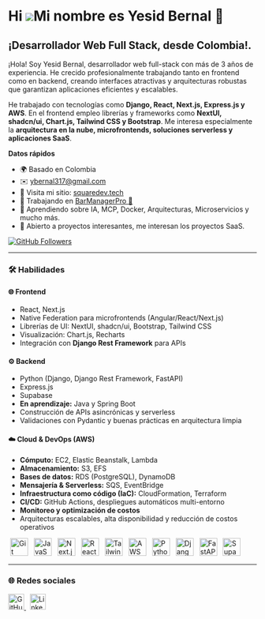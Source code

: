 Hi ![](https://user-images.githubusercontent.com/18350557/176309783-0785949b-9127-417c-8b55-ab5a4333674e.gif)Mi nombre es Yesid Bernal 🐍
=======================================================================================================================================

## ¡Desarrollador Web Full Stack, desde Colombia!.

¡Hola! Soy Yesid Bernal, desarrollador web full-stack con más de 3 años de experiencia. He crecido profesionalmente trabajando tanto en frontend como en backend, creando interfaces atractivas y arquitecturas robustas que garantizan aplicaciones eficientes y escalables.

He trabajado con tecnologías como **Django, React, Next.js, Express.js y AWS**. En el frontend empleo librerías y frameworks como **NextUI, shadcn/ui, Chart.js, Tailwind CSS y Bootstrap**. Me interesa especialmente la **arquitectura en la nube, microfrontends, soluciones serverless y aplicaciones SaaS**.

**Datos rápidos**

* 🌍  Basado en Colombia  
* ✉️  [ybernal317@gmail.com](mailto:ybernal317@gmail.com)  
* 🤖 Visita mi sitio: [squaredev.tech](https://squaredev.tech)  
* 🚀  Trabajando en [BarManagerPro 🦄](https://posbar-y1hz.onrender.com/)  
* 🧠  Aprendiendo sobre IA, MCP, Docker, Arquitecturas, Microservicios y mucho más.  
* 🤝  Abierto a proyectos interesantes, me interesan los proyectos SaaS.  

<a href="https://github.com/y3sidDeve" target="_blank" rel="noreferrer">
  <img src="https://img.shields.io/github/followers/y3sidDeve?logo=github&style=for-the-badge&color=10b981&labelColor=22272e" alt="GitHub Followers" />
</a>

---

### 🛠️ Habilidades

#### 🌐 Frontend
- React, Next.js  
- Native Federation para microfrontends (Angular/React/Next.js)  
- Librerías de UI: NextUI, shadcn/ui, Bootstrap, Tailwind CSS  
- Visualización: Chart.js, Recharts  
- Integración con **Django Rest Framework** para APIs  

#### ⚙️ Backend
- Python (Django, Django Rest Framework, FastAPI)  
- Express.js  
- Supabase  
- **En aprendizaje:** Java y Spring Boot  
- Construcción de APIs asincrónicas y serverless  
- Validaciones con Pydantic y buenas prácticas en arquitectura limpia  

#### ☁️ Cloud & DevOps (AWS)
- **Cómputo:** EC2, Elastic Beanstalk, Lambda  
- **Almacenamiento:** S3, EFS  
- **Bases de datos:** RDS (PostgreSQL), DynamoDB  
- **Mensajería & Serverless:** SQS, EventBridge  
- **Infraestructura como código (IaC):** CloudFormation, Terraform  
- **CI/CD:** GitHub Actions, despliegues automáticos multi-entorno  
- **Monitoreo y optimización de costos**  
- Arquitecturas escalables, alta disponibilidad y reducción de costos operativos  

<p align="left">
  <!-- Git -->
  <picture style="margin:4px;">
    <source media="(prefers-color-scheme: dark)" srcset="https://raw.githubusercontent.com/danielcranney/readme-generator/main/public/icons/skills/git-dark.svg" />
    <source media="(prefers-color-scheme: light)" srcset="https://raw.githubusercontent.com/danielcranney/readme-generator/main/public/icons/skills/git-colored.svg" />
    <img src="https://raw.githubusercontent.com/danielcranney/readme-generator/main/public/icons/skills/git-colored.svg" width="36" height="36" alt="Git" />
  </picture>
  <!-- JavaScript -->
  <picture style="margin:4px;">
    <source media="(prefers-color-scheme: dark)" srcset="https://raw.githubusercontent.com/danielcranney/readme-generator/main/public/icons/skills/javascript-dark.svg" />
    <source media="(prefers-color-scheme: light)" srcset="https://raw.githubusercontent.com/danielcranney/readme-generator/main/public/icons/skills/javascript-colored.svg" />
    <img src="https://raw.githubusercontent.com/danielcranney/readme-generator/main/public/icons/skills/javascript-colored.svg" width="36" height="36" alt="JavaScript" />
  </picture>
  <!-- Next.js -->
  <picture style="margin:4px;">
    <source media="(prefers-color-scheme: dark)" srcset="https://raw.githubusercontent.com/danielcranney/readme-generator/main/public/icons/skills/nextjs-dark.svg" />
    <source media="(prefers-color-scheme: light)" srcset="https://raw.githubusercontent.com/danielcranney/readme-generator/main/public/icons/skills/nextjs-colored.svg" />
    <img src="https://raw.githubusercontent.com/danielcranney/readme-generator/main/public/icons/skills/nextjs-colored.svg" width="36" height="36" alt="Next.js" />
  </picture>
  <!-- React -->
  <picture style="margin:4px;">
    <source media="(prefers-color-scheme: dark)" srcset="https://raw.githubusercontent.com/danielcranney/readme-generator/main/public/icons/skills/react-dark.svg" />
    <source media="(prefers-color-scheme: light)" srcset="https://raw.githubusercontent.com/danielcranney/readme-generator/main/public/icons/skills/react-colored.svg" />
    <img src="https://raw.githubusercontent.com/danielcranney/readme-generator/main/public/icons/skills/react-colored.svg" width="36" height="36" alt="React" />
  </picture>
  <!-- TailwindCSS -->
  <picture style="margin:4px;">
    <source media="(prefers-color-scheme: dark)" srcset="https://raw.githubusercontent.com/danielcranney/readme-generator/main/public/icons/skills/tailwindcss-dark.svg" />
    <source media="(prefers-color-scheme: light)" srcset="https://raw.githubusercontent.com/danielcranney/readme-generator/main/public/icons/skills/tailwindcss-colored.svg" />
    <img src="https://raw.githubusercontent.com/danielcranney/readme-generator/main/public/icons/skills/tailwindcss-colored.svg" width="36" height="36" alt="TailwindCSS" />
  </picture>
  <!-- AWS -->
  <picture style="margin:4px;">
    <source media="(prefers-color-scheme: dark)" srcset="https://raw.githubusercontent.com/danielcranney/readme-generator/main/public/icons/skills/aws-dark.svg" />
    <source media="(prefers-color-scheme: light)" srcset="https://raw.githubusercontent.com/danielcranney/readme-generator/main/public/icons/skills/aws-colored.svg" />
    <img src="https://raw.githubusercontent.com/danielcranney/readme-generator/main/public/icons/skills/aws-colored.svg" width="36" height="36" alt="AWS" />
  </picture>
  <!-- Python -->
  <picture style="margin:4px;">
    <source media="(prefers-color-scheme: dark)" srcset="https://raw.githubusercontent.com/danielcranney/readme-generator/main/public/icons/skills/python-dark.svg" />
    <source media="(prefers-color-scheme: light)" srcset="https://raw.githubusercontent.com/danielcranney/readme-generator/main/public/icons/skills/python-colored.svg" />
    <img src="https://raw.githubusercontent.com/danielcranney/readme-generator/main/public/icons/skills/python-colored.svg" width="36" height="36" alt="Python" />
  </picture>
  <!-- Django -->
  <picture style="margin:4px;">
    <source media="(prefers-color-scheme: dark)" srcset="https://raw.githubusercontent.com/danielcranney/readme-generator/main/public/icons/skills/django-dark.svg" />
    <source media="(prefers-color-scheme: light)" srcset="https://raw.githubusercontent.com/danielcranney/readme-generator/main/public/icons/skills/django-colored.svg" />
    <img src="https://raw.githubusercontent.com/danielcranney/readme-generator/main/public/icons/skills/django-colored.svg" width="36" height="36" alt="Django" />
  </picture>
  <!-- FastAPI -->
  <picture style="margin:4px;">
    <source media="(prefers-color-scheme: dark)" srcset="https://raw.githubusercontent.com/danielcranney/readme-generator/main/public/icons/skills/fastapi-dark.svg" />
    <source media="(prefers-color-scheme: light)" srcset="https://raw.githubusercontent.com/danielcranney/readme-generator/main/public/icons/skills/fastapi-colored.svg" />
    <img src="https://raw.githubusercontent.com/danielcranney/readme-generator/main/public/icons/skills/fastapi-colored.svg" width="36" height="36" alt="FastAPI" />
  </picture>
  <!-- Supabase -->
  <picture style="margin:4px;">
    <source media="(prefers-color-scheme: dark)" srcset="https://raw.githubusercontent.com/danielcranney/readme-generator/main/public/icons/skills/supabase-dark.svg" />
    <source media="(prefers-color-scheme: light)" srcset="https://raw.githubusercontent.com/danielcranney/readme-generator/main/public/icons/skills/supabase-colored.svg" />
    <img src="https://raw.githubusercontent.com/danielcranney/readme-generator/main/public/icons/skills/supabase-colored.svg" width="36" height="36" alt="Supabase" />
  </picture>
</p>

---

### 🌐 Redes sociales

<p align="left">
  <a href="https://github.com/y3sidDeve" target="_blank" rel="noreferrer" style="margin-right:8px;">
    <picture>
      <source media="(prefers-color-scheme: dark)" srcset="https://raw.githubusercontent.com/danielcranney/readme-generator/main/public/icons/socials/github-dark.svg" />
      <source media="(prefers-color-scheme: light)" srcset="https://raw.githubusercontent.com/danielcranney/readme-generator/main/public/icons/socials/github.svg" />
      <img src="https://raw.githubusercontent.com/danielcranney/readme-generator/main/public/icons/socials/github.svg" width="32" height="32" alt="GitHub" />
    </picture>
  </a>
  <a href="https://www.linkedin.com/in/yesid-bernal-85778a172/" target="_blank" rel="noreferrer">
    <picture>
      <source media="(prefers-color-scheme: dark)" srcset="https://raw.githubusercontent.com/danielcranney/readme-generator/main/public/icons/socials/linkedin-dark.svg" />
      <source media="(prefers-color-scheme: light)" srcset="https://raw.githubusercontent.com/danielcranney/readme-generator/main/public/icons/socials/linkedin.svg" />
      <img src="https://raw.githubusercontent.com/danielcranney/readme-generator/main/public/icons/socials/linkedin.svg" width="32" height="32" alt="LinkedIn" />
    </picture>
  </a>
</p>

